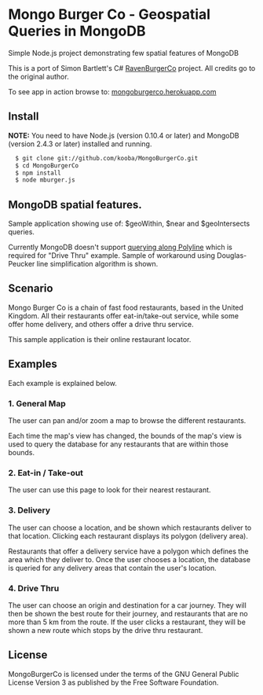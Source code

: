 # Mongo Burger Co - Geospatial Queries in MongoDB

Simple Node.js project demonstrating few spatial features of MongoDB

This is a port of Simon Bartlett's C# [RavenBurgerCo](https://github.com/sibartlett/RavenBurgerCo) project.
All credits go to the original author.

To see app in action browse to: [mongoburgerco.herokuapp.com](http://mongoburgerco.herokuapp.com/)

## Install

**NOTE:** You need to have Node.js (version 0.10.4 or later) and MongoDB (version 2.4.3 or later) installed and running.

```sh
  $ git clone git://github.com/kooba/MongoBurgerCo.git
  $ cd MongoBurgerCo
  $ npm install
  $ node mburger.js
```

## MongoDB spatial features.

Sample application showing use of: $geoWithin, $near and $geoIntersects queries.

Currently MongoDB doesn't support [querying along Polyline](https://jira.mongodb.org/browse/SERVER-4339) which is required for "Drive Thru" example.
Sample of workaround using Douglas-Peucker line simplification algorithm is shown.

## Scenario

Mongo Burger Co is a chain of fast food restaurants, based in the United Kingdom. All their restaurants offer eat-in/take-out service, while some offer home delivery, and others offer a drive thru service.

This sample application is their online restaurant locator.

## Examples

Each example is explained below.

### 1. General Map

The user can pan and/or zoom a map to browse the different restaurants.

Each time the map's view has changed, the bounds of the map's view is used to query the database for any restaurants that are within those bounds.

### 2. Eat-in / Take-out

The user can use this page to look for their nearest restaurant.

### 3. Delivery

The user can choose a location, and be shown which restaurants deliver to that location. Clicking each restaurant displays its polygon (delivery area).

Restaurants that offer a delivery service have a polygon which defines the area which they deliver to. Once the user chooses a location, the database is queried for any delivery areas that contain the user's location.

### 4. Drive Thru

The user can choose an origin and destination for a car journey. They will then be shown the best route for their journey, and restaurants that are no more than 5 km from the route. If the user clicks a restaurant, they will be shown a new route which stops by the drive thru restaurant.

## License

MongoBurgerCo is licensed under the terms of the GNU General Public License Version 3 as published by the Free Software Foundation.